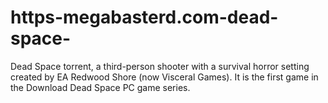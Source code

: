 # https-megabasterd.com-dead-space-
Dead Space torrent, a third-person shooter with a survival horror setting created by EA Redwood Shore (now Visceral Games). It is the first game in the Download Dead Space PC game series.
